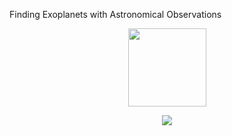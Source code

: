 Finding Exoplanets with Astronomical Observations


<p float="left" align="middle">

  <img src="https://ml4sci.org/images/ml4sci_logo_angled.png" width="125" />
</p>

<p align="center">
  <img src="https://static01.nyt.com/images/2022/08/26/science/26SCI-EXOPLANET/26SCI-EXOPLANET-mediumSquareAt3X.png">
</p>

